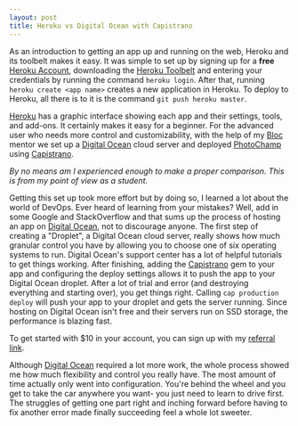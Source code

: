 ```yaml
---
layout: post
title: Heroku vs Digital Ocean with Capistrano
---
```


As an introduction to getting an app up and running on the web, Heroku and its toolbelt makes it easy.  It was simple to set up by signing up for a **free** [Heroku Account](https://signup.heroku.com/identity), downloading the [Heroku Toolbelt](https://toolbelt.heroku.com) and entering your credentials by running the command `heroku login`.  After that, running `heroku create <app name>` creates a new application in Heroku.  To deploy to Heroku, all there is to it is the command `git push heroku master`.

[Heroku](https://heroku.com) has a graphic interface showing each app and their settings, tools, and add-ons.  It certainly makes it easy for a beginner.  For the advanced user who needs more control and customizability, with the help of my [Bloc](https://bloc.io) mentor we set up a [Digital Ocean](https://www.digitalocean.com) cloud server and deployed [PhotoChamp](http://104.131.155.142) using [Capistrano](http://capistranorb.com).

*By no means am I experienced enough to make a proper comparison.  This is from my point of view as a student.*

Getting this set up took more effort but by doing so, I learned a lot about the world of DevOps.  Ever heard of learning from your mistakes?  Well, add in some Google and StackOverflow and that sums up the process of hosting an app on [Digital Ocean](https://www.digitalocean.com), not to discourage anyone.  The first step of creating a "Droplet", a Digital Ocean cloud server, really shows how much granular control you have by allowing you to choose one of six operating systems to run.  Digital Ocean's support center has a lot of helpful tutorials to get things working.  After finishing, adding the [Capistrano](http://capistranorb.com) gem to your app and configuring the deploy settings allows it to push the app to your Digital Ocean droplet.  After a lot of trial and error (and destroying everything and starting over), you get things right.  Calling `cap production deploy` will push your app to your droplet and gets the server running.  Since hosting on Digital Ocean isn't free and their servers run on SSD storage, the performance is blazing fast.

To get started with $10 in your account, you can sign up with my [referral link](https://www.digitalocean.com/?refcode=d61dd007c7b7).

Although [Digital Ocean](https://www.digitalociean.com) required a lot more work, the whole process showed me how much flexibility and control you really have.  The most amount of time actually only went into configuration.  You're behind the wheel and you get to take the car anywhere you want- you just need to learn to drive first.  The struggles of getting one part right and inching forward before having to fix another error made finally succeeding feel a whole lot sweeter.